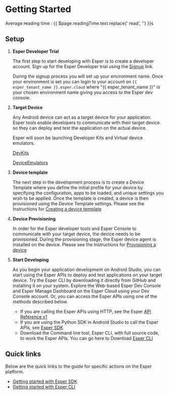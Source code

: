 # Getting Started
<div class="avg-reading-time">Average reading time : {{ $page.readingTime.text.replace(' read', '') }}s</div>


## Setup

1. **Esper Developer Trial** 

     The first step to start developing with Esper is to create a developer account. 
     Sign up for the Esper Developer trial using the [Signup](http://www.esper.io/signup) link.

     During the signup process you will set up your environment name. Once your environment is set you can login to your account on `{{ esper_tenant_name }}.esper.cloud` where "{{ esper_tenant_name }}" is your chosen environment name giving you access to the Esper dev console. 
  
2. **Target Device**  
 
     Any Android device can act as a target device for your application. Esper tools enable developers to communicate with their target device so they can deploy and test the application on the actual device.  

     Esper will soon be launching Developer Kits and Virtual device emulators.  

     [DevKits](./devicekit.md)

     [DeviceEmulators](./emulator.md)

3. **Device template** 

     The next step in the development process is to create a Device Template where you define the initial profile for your device by specifying the configuration, apps to be loaded, and unique settings you wish to be applied. Once the template is created, a device is then provisioned using the Device Template settings.
     Please see the Instructions for [Creating a device template](./devconsole/device-template/index.md)

4. **Device Provisioning** 

     In order for the Esper developer tools and Esper Console to communicate with your target device, the device needs to be provisioned. During the provisioning stage, the Esper device agent is installed on the device. 
     Please see the Instructions for  [Provisioning a device](./devconsole/device-provisioning/index.md)

5. **Start Developing** 

     As you begin your application development on Android Studio, you can start using the Esper APIs to deploy and test applications on your target device. Try the Esper CLI by downloading it directly from GitHub and installing it on your system. Explore the Web-based Esper Dev Console and Esper Manage Dashboard on the Esper Cloud using your Dev Console account. Or, you can access the Esper APIs using one of the methods described below. 
     * If you are calling the Esper APIs using HTTP, see the Esper [ API Reference v1](https://api.esper.io) 
     * If you are using the Python SDK in Android Studio to call the Esper APIs, see [Esper SDK](./pythonsdk.md)
     * Download the Command line tool, Esper CLI, with full source code, to work the Esper APIs. You can go here to Download [Esper CLI](./espercli.md)

## Quick links

Below are the quick links to the guide for specific actions on the Esper platform.

- [Getting started with Esper SDK](./pythonsdk.md)
- [Getting started with Esper CLI](./espercli.md)
